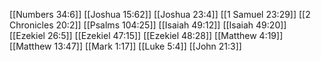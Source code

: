 [[Numbers 34:6]]
[[Joshua 15:62]]
[[Joshua 23:4]]
[[1 Samuel 23:29]]
[[2 Chronicles 20:2]]
[[Psalms 104:25]]
[[Isaiah 49:12]]
[[Isaiah 49:20]]
[[Ezekiel 26:5]]
[[Ezekiel 47:15]]
[[Ezekiel 48:28]]
[[Matthew 4:19]]
[[Matthew 13:47]]
[[Mark 1:17]]
[[Luke 5:4]]
[[John 21:3]]
